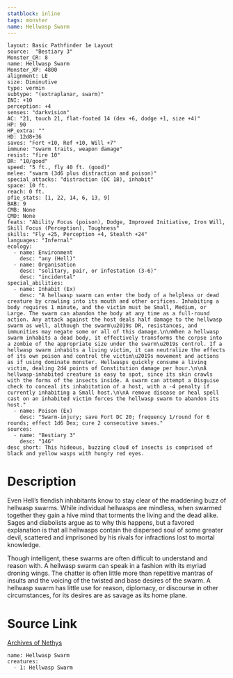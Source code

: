 ```yaml
---
statblock: inline
tags: monster
name: Hellwasp Swarm
---
```

```statblock
layout: Basic Pathfinder 1e Layout
source:  "Bestiary 3"
Monster_CR: 8
name: Hellwasp Swarm
Monster_XP: 4800
alignment: LE
size: Diminutive
type: vermin
subtype: "(extraplanar, swarm)"
INI: +10
perception: +4
senses: "darkvision"
AC: "21, touch 21, flat-footed 14 (dex +6, dodge +1, size +4)"
HP: 90
HP_extra: ""
HD: 12d8+36
saves: "Fort +10, Ref +10, Will +7"
immune: "swarm traits, weapon damage"
resist: "fire 10"
DR: "10/good"
speed: "5 ft., fly 40 ft. (good)"
melee: "swarm (3d6 plus distraction and poison)"
special_attacks: "distraction (DC 18), inhabit"
space: 10 ft.
reach: 0 ft.
pf1e_stats: [1, 22, 14, 6, 13, 9]
BAB: 9
CMB: None
CMD: None
feats: "Ability Focus (poison), Dodge, Improved Initiative, Iron Will, Skill Focus (Perception), Toughness"
skills: "Fly +25, Perception +4, Stealth +24"
languages: "Infernal"
ecology:
  - name: Environment
    desc: "any (Hell)"
  - name: Organisation
    desc: "solitary, pair, or infestation (3-6)"
    desc: "incidental"
special_abilities:
  - name: Inhabit (Ex)
    desc: "A hellwasp swarm can enter the body of a helpless or dead creature by crawling into its mouth and other orifices. Inhabiting a body requires 1 minute, and the victim must be Small, Medium, or Large. The swarm can abandon the body at any time as a full-round action. Any attack against the host deals half damage to the hellwasp swarm as well, although the swarm\u2019s DR, resistances, and immunities may negate some or all of this damage.\n\nWhen a hellwasp swarm inhabits a dead body, it effectively transforms the corpse into a zombie of the appropriate size under the swarm\u2019s control. If a hellwasp swarm inhabits a living victim, it can neutralize the effects of its own poison and control the victim\u2019s movement and actions as if using dominate monster. Hellwasps quickly consume a living victim, dealing 2d4 points of Constitution damage per hour.\n\nA hellwasp-inhabited creature is easy to spot, since its skin crawls with the forms of the insects inside. A swarm can attempt a Disguise check to conceal its inhabitation of a host, with a -4 penalty if currently inhabiting a Small host.\n\nA remove disease or heal spell cast on an inhabited victim forces the hellwasp swarm to abandon its host."
  - name: Poison (Ex)
    desc: "Swarm-injury; save Fort DC 20; frequency 1/round for 6 rounds; effect 1d6 Dex; cure 2 consecutive saves."
sources:
  - name: "Bestiary 3"
    desc: "146"
desc_short: This hideous, buzzing cloud of insects is comprised of black and yellow wasps with hungry red eyes.
```
# Description
Even Hell’s fiendish inhabitants know to stay clear of the maddening buzz of hellwasp swarms. While individual hellwasps are mindless, when swarmed together they gain a hive mind that torments the living and the dead alike. Sages and diabolists argue as to why this happens, but a favored explanation is that all hellwasps contain the dispersed soul of some greater devil, scattered and imprisoned by his rivals for infractions lost to mortal knowledge.

Though intelligent, these swarms are often difficult to understand and reason with. A hellwasp swarm can speak in a fashion with its myriad droning wings. The chatter is often little more than repetitive mantras of insults and the voicing of the twisted and base desires of the swarm. A hellwasp swarm has little use for reason, diplomacy, or discourse in other circumstances, for its desires are as savage as its home plane.
# Source Link
[Archives of Nethys](https://aonprd.com/MonsterDisplay.aspx?ItemName=Hellwasp%20Swarm)
```encounter-table
name: Hellwasp Swarm
creatures:
  - 1: Hellwasp Swarm
```
